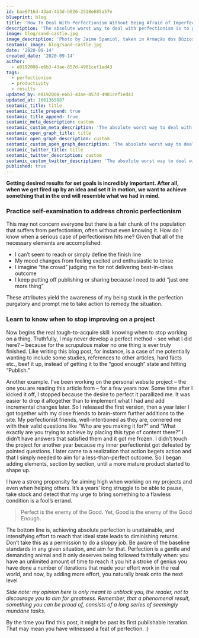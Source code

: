 ```yaml
---
id: bae6716d-43a4-413d-b026-2518e685a57e
blueprint: blog
title: 'How To Deal With Perfectionism Without Being Afraid of Imperfect Results'
description: 'The absolute worst way to deal with perfectionism is to give in to it. When we want to achieve something great we should be okay shortcomings.'
image: blog/sand-castle.jpg
image_description: 'Photo by Jaime Spaniol, taken in Armação dos Búzios, Brazil'
seotamic_image: blog/sand-castle.jpg
date: '2020-09-14'
created_date: '2020-09-14'
author:
  - e0192008-e6b3-43ae-857d-4901cef1ed43
tags:
  - perfectionism
  - productivity
  - results
updated_by: e0192008-e6b3-43ae-857d-4901cef1ed43
updated_at: 1661365087
seotamic_title: title
seotamic_title_prepend: true
seotamic_title_append: true
seotamic_meta_description: custom
seotamic_custom_meta_description: 'The absolute worst way to deal with perfectionism is to give in to it. When we want to achieve something great we should be okay shortcomings.'
seotamic_open_graph_title: title
seotamic_open_graph_description: custom
seotamic_custom_open_graph_description: 'The absolute worst way to deal with perfectionism is to give in to it. When we want to achieve something great we should be okay shortcomings.'
seotamic_twitter_title: title
seotamic_twitter_description: custom
seotamic_custom_twitter_description: 'The absolute worst way to deal with perfectionism is to give in to it. When we want to achieve something great we should be okay shortcomings.'
published: true
---
```

**Getting desired results for set goals is incredibly important. After all, when we get fired up by an idea and set it in motion, we want to achieve something that in the end will resemble what we had in mind.**

### Practice self-examination to address chronic perfectionism

This may not concern everyone but there is a fair chunk of the population that suffers from perfectionism, often without even knowing it. How do I know when a serious case of perfectionism hits me? Given that all of the necessary elements are accomplished:

- I can’t seem to reach or simply define the finish line
- My mood changes from feeling excited and enthusiastic to tense
- I imagine “the crowd” judging me for not delivering best-in-class outcome
- I keep putting off publishing or sharing because I need to add “just one more thing”

These attributes yield the awareness of my being stuck in the perfection purgatory and prompt me to take action to remedy the situation.

### Learn to know when to stop improving on a project

Now begins the real tough-to-acquire skill: knowing when to stop working on a thing. Truthfully, I may never develop a perfect method – see what I did here? – because for the scrupulous maker no one thing is ever truly finished. Like writing this blog post, for instance, is a case of me potentially wanting to include some studies, references to other articles, hard facts etc., beef it up, instead of getting it to the “good enough” state and hitting “Publish.”

Another example. I’ve been working on the personal website project – the one you are reading this article from – for a few years now. Some time after I kicked it off, I stopped because the desire to perfect it parallized me. It was easier to drop it altogether than to implement what I had and add incremental changes later. So I released the first version, then a year later I got together with my close friends to brain-storm further additions to the site. My perfectionist friends, well-intentioned as they are, cornered me with their valid questions like “Who are you making it for?” and “What exactly are you trying to achieve by placing this type of content there?” I didn’t have answers that satisfied them and it got me frozen. I didn’t touch the project for another year because my inner perfectionist got defeated by pointed questions. I later came to a realization that action begets action and that I simply needed to aim for a less-than-perfect outcome. So I began adding elements, section by section, until a more mature product started to shape up.

I have a strong propensity for aiming high when working on my projects and even when helping others. It’s a years’ long struggle to be able to pause, take stock and detect that my urge to bring something to a flawless condition is a fool’s errand. 

> Perfect is the enemy of the Good. Yet, Good is the enemy of the Good Enough.

The bottom line is, achieving absolute perfection is unattainable, and intensifying effort to reach that ideal state leads to diminishing returns. Don’t take this as a permission to do a sloppy job. Be aware of the baseline standards in any given situation, and aim for that. Perfection is a gentle and demanding animal and it only deserves being followed faithfully when:
you have an unlimited amount of time to reach it
you hit a stroke of genius
you have done a number of iterations that made your effort work in the real world, and now, by adding more effort, you naturally break onto the next level

*Side note: my opinion here is only meant to unblock you, the reader, not to discourage you to aim for greatness. Remember, that a phenomenal result, something you can be proud of, consists of a long series of seemingly mundane tasks.*

By the time you find this post, it might be past its first publishable iteration. That may mean you have witnessed a feat of perfection. :)